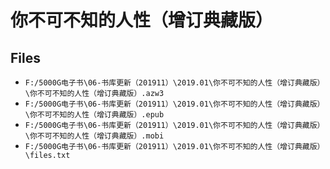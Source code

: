 # 你不可不知的人性（增订典藏版）

## Files

- `F:/5000G电子书\06-书库更新（201911）\2019.01\你不可不知的人性（增订典藏版）\你不可不知的人性（增订典藏版）.azw3`
- `F:/5000G电子书\06-书库更新（201911）\2019.01\你不可不知的人性（增订典藏版）\你不可不知的人性（增订典藏版）.epub`
- `F:/5000G电子书\06-书库更新（201911）\2019.01\你不可不知的人性（增订典藏版）\你不可不知的人性（增订典藏版）.mobi`
- `F:/5000G电子书\06-书库更新（201911）\2019.01\你不可不知的人性（增订典藏版）\files.txt`
